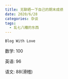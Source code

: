 ```yaml
---
title: 无聊晒一下自己的期末成绩
date: 2020/6/28
categories: 杂谈
tags:
  - 乱七八糟的东西
---
```


```bash
Blog With Love
```
<!--more-->

数学: 100

英语: 96

语文: 88(滑稽)
